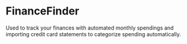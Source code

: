 # FinanceFinder
Used to track your finances with automated monthly spendings and importing credit card statements to categorize spending automatically.
